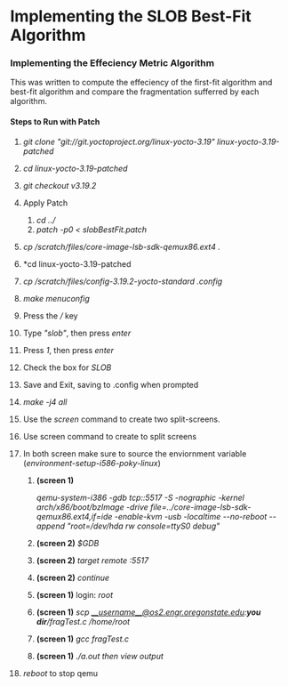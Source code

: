 # Implementing the SLOB Best-Fit Algorithm


### Implementing the Effeciency Metric Algorithm
This was written to compute the effeciency of the first-fit algorithm and best-fit algorithm and compare the fragmentation sufferred by each algorithm.

#### Steps to Run with Patch
1. *git clone "git://git.yoctoproject.org/linux-yocto-3.19" linux-yocto-3.19-patched*
2. *cd linux-yocto-3.19-patched*
3. *git checkout v3.19.2*
4. Apply Patch
	1. *cd ../*
	2. *patch -p0 < slobBestFit.patch*
5. *cp /scratch/files/core-image-lsb-sdk-qemux86.ext4 .*
6. *cd linux-yocto-3.19-patched
7. *cp /scratch/files/config-3.19.2-yocto-standard .config*
8. *make menuconfig*

9. Press the */* key
10. Type *"slob"*, then press *enter*
11. Press *1*, then press *enter*
12. Check the box for *SLOB*
13. Save and Exit, saving to .config when prompted

14. *make -j4 all*

15. Use the *screen* command to create two split-screens.
9. Use screen command to create to split screens
10. In both screen make sure to source the enviornment variable (_environment-setup-i586-poky-linux_)
	1. __(screen 1)__
	
		*qemu-system-i386 -gdb tcp::5517 -S -nographic -kernel arch/x86/boot/bzImage -drive file=../core-image-lsb-sdk-qemux86.ext4,if=ide -enable-kvm -usb -localtime --no-reboot --append "root=/dev/hda rw console=ttyS0 debug"*

	2. __(screen 2)__ *$GDB*
	3. __(screen 2)__ *target remote :5517*
	4. __(screen 2)__ *continue*
	5. __(screen 1)__ login: *root*
	6. __(screen 1)__ *scp __username__@os2.engr.oregonstate.edu:__you dir__/fragTest.c /home/root*
	7. __(screen 1)__ *gcc fragTest.c*
	8. __(screen 1)__ *./a.out then view output*
11. *reboot* to stop qemu